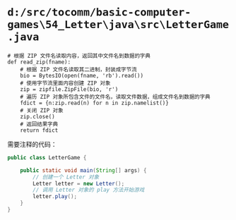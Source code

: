 # `d:/src/tocomm/basic-computer-games\54_Letter\java\src\LetterGame.java`

```
# 根据 ZIP 文件名读取内容，返回其中文件名到数据的字典
def read_zip(fname):
    # 根据 ZIP 文件名读取其二进制，封装成字节流
    bio = BytesIO(open(fname, 'rb').read())
    # 使用字节流里面内容创建 ZIP 对象
    zip = zipfile.ZipFile(bio, 'r')
    # 遍历 ZIP 对象所包含文件的文件名，读取文件数据，组成文件名到数据的字典
    fdict = {n:zip.read(n) for n in zip.namelist()}
    # 关闭 ZIP 对象
    zip.close()
    # 返回结果字典
    return fdict
```

需要注释的代码：

```java
public class LetterGame {

    public static void main(String[] args) {
        // 创建一个 Letter 对象
        Letter letter = new Letter();
        // 调用 Letter 对象的 play 方法开始游戏
        letter.play();
    }
}
```